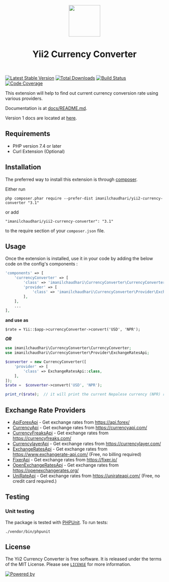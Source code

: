 <p align="center">
    <a href="imanilchaudhari/yii2-currency-converter" target="_blank">
        <img src="https://yiisoft.github.io/docs/images/yii_logo.svg" height="100px">
    </a>
    <h1 align="center">Yii2 Currency Converter</h1>
    <br>
</p>

[![Latest Stable Version](https://poser.pugx.org/imanilchaudhari/yii2-currency-converter/v)](https://packagist.org/packages/imanilchaudhari/yii2-currency-converter)
[![Total Downloads](https://poser.pugx.org/imanilchaudhari/yii2-currency-converter/downloads)](https://packagist.org/packages/imanilchaudhari/yii2-currency-converter)
[![Build Status](https://travis-ci.org/imanilchaudhari/yii2-currency-converter.svg?branch=master)](https://travis-ci.org/imanilchaudhari/yii2-currency-converter)
[![Code Coverage](https://codecov.io/gh/imanilchaudhari/yii2-currency-converter/branch/master/graph/badge.svg)](https://codecov.io/gh/imanilchaudhari/yii2-currency-converter)

This extension will help to find out current currency conversion rate using various providers.

Documentation is at [docs/README.md](docs/README.md).

Version 1 docs are located at [here](https://github.com/imanilchaudhari/yii2-currency-converter/tree/1.1).

Requirements
-----------
*   PHP version 7.4 or later
*   Curl Extension (Optional)


Installation
------------

The preferred way to install this extension is through [composer](http://getcomposer.org/download/).

Either run

```
php composer.phar require --prefer-dist imanilchaudhari/yii2-currency-converter "3.1"
```

or add

```
"imanilchaudhari/yii2-currency-converter": "3.1"
```

to the require section of your `composer.json` file.


Usage
-----

Once the extension is installed, use it in your code by adding the below code on the config's components :
```php
'components' => [
    'currencyConverter' => [
        'class' => 'imanilchaudhari\CurrencyConverter\CurrencyConverter',
        'provider' => [
            'class' => 'imanilchaudhari\CurrencyConverter\Provider\ExchangeRatesApi',
        ],
    ],
    ...
],
```
****and use as****

```
$rate = Yii::$app->currencyConverter->convert('USD', 'NPR');

```

***OR***

```php
use imanilchaudhari\CurrencyConverter\CurrencyConverter;
use imanilchaudhari\CurrencyConverter\Provider\ExchangeRatesApi;

$converter = new CurrencyConverter([
    'provider' => [
        'class' => ExchangeRatesApi::class,
    ],
]);
$rate =  $converter->convert('USD', 'NPR');

print_r($rate);  // it will print the current Nepalese currency (NPR) rate according to USD

```

Exchange Rate Providers
-----------------------
- [ApiForexApi](./src/Provider/ApiForexApi.php) - Get exchange rates from https://api.forex/
- [CurrencyApi](./src/Provider/CurrencyApi.php) - Get exchange rates from https://currencyapi.com/
- [CurrencyFreaksApi](./src/Provider/CurrencyFreaksApi.php) - Get exchange rates from https://currencyfreaks.com/
- [CurrencylayerApi](./src/Provider/CurrencylayerApi.php) - Get exchange rates from https://currencylayer.com/
- [ExchangeRatesApi](./src/Provider/ExchangeRatesApi.php) - Get exchange rates from https://www.exchangerate-api.com/ (Free, no billing required)
- [FixerApi](./src/Provider/FixerApi.php) - Get exchange rates from https://fixer.io/
- [OpenExchangeRatesApi](./src/Provider/OpenExchangeRatesApi.php) - Get exchange rates from https://openexchangerates.org/
- [UniRateApi](./src/Provider/UniRateApi.php) - Get exchange rates from https://unirateapi.com/ (Free, no credit card required.)

## Testing

### Unit testing

The package is tested with [PHPUnit](https://phpunit.de/). To run tests:

```shell
./vendor/bin/phpunit
```

## License

The Yii2 Currency Converter is free software. It is released under the terms of the MIT License. Please see [`LICENSE`](./LICENSE.md) for more information.


[![Powered by](https://img.shields.io/badge/Powered_by-Yii_Framework-green.svg?style=flat)](https://www.yiiframework.com/)
